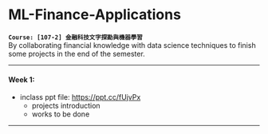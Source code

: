 # ML-Finance-Applications
**`Course: [107-2] 金融科技文字探勘與機器學習`**  
By collaborating financial knowledge with data science techniques to finish some projects in the end of the semester. 
  
***
#### Week 1: 
- inclass ppt file: https://ppt.cc/fUjvPx
  - projects introduction
  - works to be done
***
